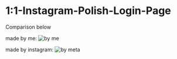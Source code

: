 # 1:1-Instagram-Polish-Login-Page

Comparison below
           
 made by me:
 ![by me](https://user-images.githubusercontent.com/108734792/185809540-4d9ec2bf-ddaa-4ebd-81d3-d08c9514e7dd.png)

made by instagram:
![by meta](https://user-images.githubusercontent.com/108734792/185809553-568aa3bc-e7bb-42b5-8ccc-69730f5923f9.png)
